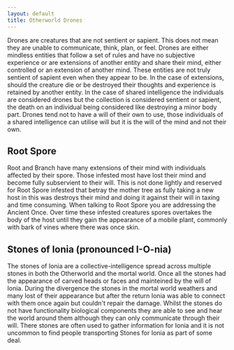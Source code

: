 ```yaml
---
layout: default
title: Otherworld Drones
---
```


Drones are creatures that are not sentient or sapient. This does not mean they are unable to communicate, think, plan, or feel. Drones are either mindless entities that follow a set of rules and have no subjective experience or are extensions of another entity and share their mind, either controlled or an extension of another mind. These entities are not truly sentient of sapient even when they appear to be. In the case of extensions, should the creature die or be destroyed their thoughts and experience is retained by another entity. In the case of shared intelligence the individuals are considered drones but the collection is considered sentient or sapient, the death on an individual being considered like destroying a minor body part. Drones tend not to have a will of their own to use, those individuals of a shared intelligence can utilise will but it is the will of the mind and not their own.

## Root Spore
Root and Branch have many extensions of their mind with individuals affected by their spore. Those infested most have lost their mind and become fully subservient to their will. This is not done lightly and reserved for Root Spore infested that betray the mother tree as fully taking a new host in this was destroys their mind and doing it against their will in taxing and time consuming. When talking to Root Spore you are addressing the Ancient Once. Over time these infested creatures spores overtakes the body of the host until they gain the appearance of a mobile plant, commonly with bark of vines where there was once skin.

## Stones of Ionia (pronounced I-O-nia)
The stones of Ionia are a collective-intelligence spread across multiple stones in both the Otherworld and the mortal world. Once all the stones had the appearance of carved heads or faces and mainteined by the will of Ionia. During the divergence the stones in the mortal world weathers and many lost of their appearance but after the return Ionia was able to connect with them once again but couldn't repair the damage. Whilst the stones do not have functionality biological components they are able to see and hear the world around them although they can only communicate through their will. There stones are often used to gather information for Ionia and it is not uncommon to find people transporting Stones for Ionia as part of some deal.
